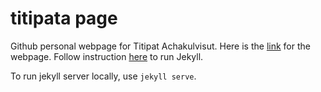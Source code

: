 # titipata page

Github personal webpage for Titipat Achakulvisut. Here is the [link](http://titipata.github.io/) for the webpage.
Follow instruction [here](https://jekyllrb.com/) to run Jekyll.

To run jekyll server locally, use `jekyll serve`.
